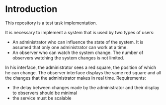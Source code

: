# Introduction
This repository is a test task implementation.

It is necessary to implement a system that is used by two types of users:
- An administrator who can influence the state of the system. It is assumed that only one administrator can work at a time.
- An observer who can watch the system change. The number of observers watching the system changes is not limited.

In his interface, the administrator sees a red square, the position of which he can change.
The observer interface displays the same red square and all the changes that the administrator makes in real time.
Requirements:
- the delay between changes made by the administrator and their display to observers should be minimal
- the service must be scalable